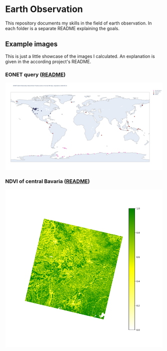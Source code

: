 # Earth Observation #
This repository documents my skills in the field of earth observation. In each folder is a separate README explaining the goals.

## Example images
This is just a little showcase of the images I calculated. An explanation is given in the according project's README.

### EONET query ([README](./eonet/README.md))

![](./eonet/eonet-data/eonet_events_plot.png)

### NDVI of central Bavaria ([README](./NDVI/README.md))
![](./NDVI/geotiffs/ndvi-whylgn-legend.png)
